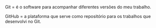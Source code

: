 Git = é o software para acompanhar diferentes versões do meu trabalho.

GitHub = a plataforma que serve como repositório para os trabalhos que desenvolvi no Git. 
